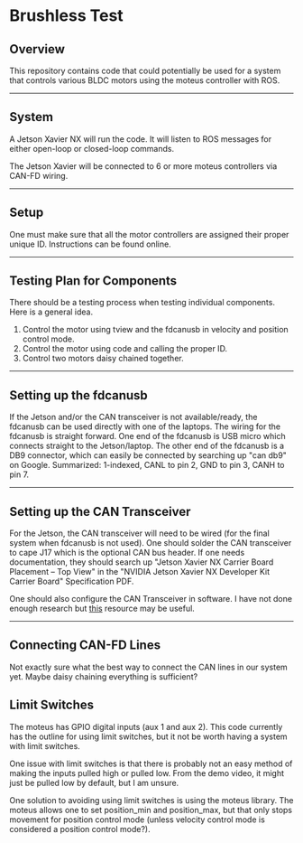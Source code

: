 # Brushless Test


## Overview

This repository contains code that could potentially be used for a system that controls various BLDC motors using the moteus controller with ROS.

---

## System

A Jetson Xavier NX will run the code. It will listen to ROS messages for either open-loop or closed-loop commands.

The Jetson Xavier will be connected to 6 or more moteus controllers via CAN-FD wiring. 

---

## Setup

One must make sure that all the motor controllers are assigned their proper unique ID. Instructions can be found online.

---

## Testing Plan for Components

There should be a testing process when testing individual components. Here is a general idea.

1. Control the motor using tview and the fdcanusb in velocity and position control mode.
2. Control the motor using code and calling the proper ID.
3. Control two motors daisy chained together.

---

## Setting up the fdcanusb

If the Jetson and/or the CAN transceiver is not available/ready, the fdcanusb can be used directly with one of the laptops. The wiring for the fdcanusb is straight forward. One end of the fdcanusb is USB micro which connects straight to the Jetson/laptop. The other end of the fdcanusb is a DB9 connector, which can easily be connected by searching up "can db9" on Google. Summarized: 1-indexed, CANL to pin 2, GND to pin 3, CANH to pin 7.

---

## Setting up the CAN Transceiver

For the Jetson, the CAN transceiver will need to be wired (for the final system when fdcanusb is not used). One should solder the CAN transceiver to cape J17 which is the optional CAN bus header. If one needs documentation, they should search up "Jetson Xavier NX Carrier Board Placement – Top View" in the "NVIDIA Jetson Xavier NX Developer Kit Carrier Board" Specification PDF.

One should also configure the CAN Transceiver in software. I have not done enough research but [this](https://elinux.org/Jetson/AGX_Xavier_CAN#CAN_Driver_Enable) resource may be useful.

---

## Connecting CAN-FD Lines

Not exactly sure what the best way to connect the CAN lines in our system yet. Maybe daisy chaining everything is sufficient?

## Limit Switches

The moteus has GPIO digital inputs (aux 1 and aux 2). This code currently has the outline for using limit switches, but it not be worth having a system with limit switches.

One issue with limit switches is that there is probably not an easy method of making the inputs pulled high or pulled low. From the demo video, it might just be pulled low by default, but I am unsure.

One solution to avoiding using limit switches is using the moteus library. The moteus allows one to set position_min and position_max, but that only stops movement for position control mode (unless velocity control mode is considered a position control mode?).